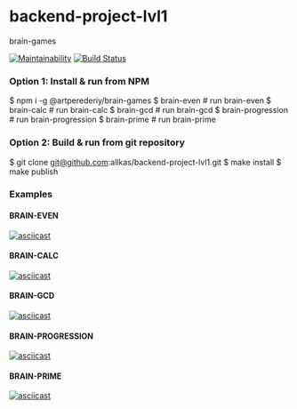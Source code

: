# backend-project-lvl1

brain-games

[![Maintainability](https://api.codeclimate.com/v1/badges/a99a88d28ad37a79dbf6/maintainability)](https://codeclimate.com/github/codeclimate/codeclimate/maintainability)
[![Build Status](https://travis-ci.com/allkas/backend-project-lvl1.svg?branch=master)](https://travis-ci.com/allkas/backend-project-lvl1)

### Option 1: Install & run from NPM

$ npm i -g @artperederiy/brain-games
$ brain-even # run brain-even
$ brain-calc # run brain-calc
$ brain-gcd # run brain-gcd
$ brain-progression # run brain-progression
$ brain-prime # run brain-prime


### Option 2: Build & run from git repository

$ git clone git@github.com:allkas/backend-project-lvl1.git
$ make install
$ make publish

### Examples

#### BRAIN-EVEN
[![asciicast](https://asciinema.org/a/IWDqM6T0zLdrerPgqJONdyHcg.svg)](https://asciinema.org/a/IWDqM6T0zLdrerPgqJONdyHcg)

#### BRAIN-CALC
[![asciicast](https://asciinema.org/a/eTUOkSQuMmB1T9AcByGxSVYz2.svg)](https://asciinema.org/a/eTUOkSQuMmB1T9AcByGxSVYz2)

#### BRAIN-GCD
[![asciicast](https://asciinema.org/a/chxx32AA7wd5QResJlxvDyAlC.svg)](https://asciinema.org/a/chxx32AA7wd5QResJlxvDyAlC)

#### BRAIN-PROGRESSION
[![asciicast](https://asciinema.org/a/FhraKpGdEh9veMW3WDsR3hYzU.svg)](https://asciinema.org/a/FhraKpGdEh9veMW3WDsR3hYzU)

#### BRAIN-PRIME
[![asciicast](https://asciinema.org/a/Xzv4DmSs7cj5aLaQCbDyHSQed.svg)](https://asciinema.org/a/Xzv4DmSs7cj5aLaQCbDyHSQed)
